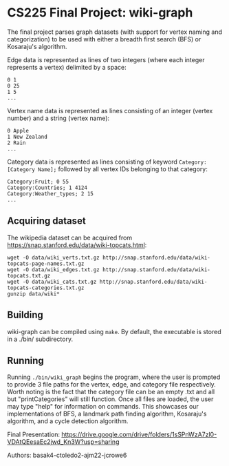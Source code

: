 # CS225 Final Project: wiki-graph
The final project parses graph datasets (with support for vertex naming and categorization) to be used with either a breadth first search (BFS) or Kosaraju's algorithm.

Edge data is represented as lines of two integers (where each integer represents a vertex) delimited by a space:
```
0 1
0 25
1 5
...
```

Vertex name data is represented as lines consisting of an integer (vertex number) and a string (vertex name):
```
0 Apple
1 New Zealand
2 Rain
...
```

Category data is represented as lines consisting of keyword ```Category:[Category Name];``` followed by all vertex IDs belonging to that category:
```
Category:Fruit; 0 55
Category:Countries; 1 4124
Category:Weather_types; 2 15
...
```

## Acquiring dataset
The wikipedia dataset can be acquired from https://snap.stanford.edu/data/wiki-topcats.html:
```
wget -O data/wiki_verts.txt.gz http://snap.stanford.edu/data/wiki-topcats-page-names.txt.gz
wget -O data/wiki_edges.txt.gz http://snap.stanford.edu/data/wiki-topcats.txt.gz
wget -O data/wiki_cats.txt.gz http://snap.stanford.edu/data/wiki-topcats-categories.txt.gz
gunzip data/wiki*
```

## Building
wiki-graph can be compiled using ```make```. By default, the executable is stored in a ./bin/ subdirectory.

## Running
Running ```./bin/wiki_graph``` begins the program, where the user is prompted to provide 3 file paths for the vertex, edge, and category file respectively. Worth noting is the fact that the category file can be an empty .txt and all but "printCategories" will still function. Once all files are loaded, the user may type "help" for information on commands. This showcases our implementations of BFS, a landmark path finding algorithm, Kosaraju's algorithm, and a cycle detection algorithm.

Final Presentation: https://drive.google.com/drive/folders/1sSPnWzA7zl0-VDAtQEesaEc2jwd_Kn3W?usp=sharing

Authors: basak4-ctoledo2-ajm22-jcrowe6
